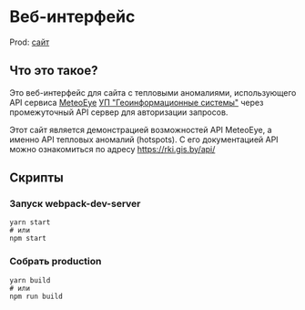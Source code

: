 # Веб-интерфейс
Prod: [сайт](https://fires.oopscommand.com/)

## Что это такое?
Это веб-интерфейс для сайта с тепловыми аномалиями,
использующего API сервиса [MeteoEye][meteoEye]
[УП "Геоинформационные системы"][gis] через промежуточный API сервер для авторизации запросов.

Этот сайт является демонстрацией возможностей API MeteoEye, а именно API тепловых аномалий (hotspots).
С его документацией API можно ознакомиться по адресу <https://rki.gis.by/api/>

## Скрипты
### Запуск webpack-dev-server
```shell script
yarn start
# или
npm start
```
### Собрать production
```shell script
yarn build
# или
npm run build
```

[meteoEye]:https://meteoeye.gis.by
[gis]:https://www.gis.by

